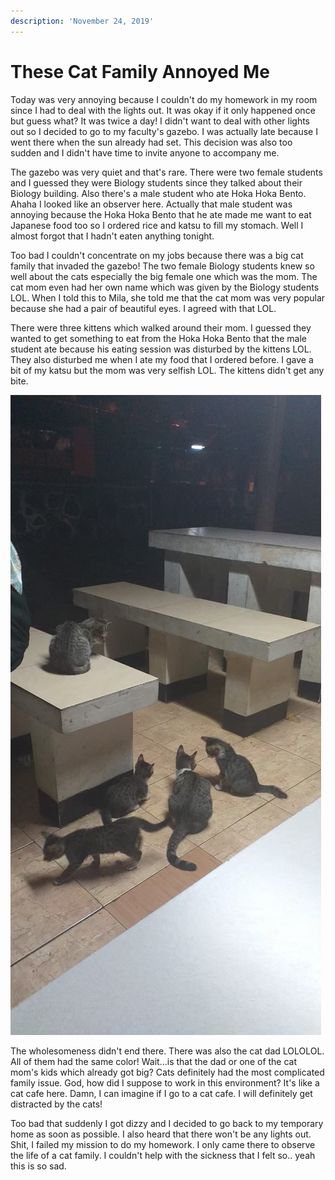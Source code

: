 ```yaml
---
description: 'November 24, 2019'
---
```


# These Cat Family Annoyed Me

Today was very annoying because I couldn't do my homework in my room since I had to deal with the lights out. It was okay if it only happened once but guess what? It was twice a day! I didn't want to deal with other lights out so I decided to go to my faculty's gazebo. I was actually late because I went there when the sun already had set. This decision was also too sudden and I didn't have time to invite anyone to accompany me.

The gazebo was very quiet and that's rare. There were two female students and I guessed they were Biology students since they talked about their Biology building. Also there's a male student who ate Hoka Hoka Bento. Ahaha I looked like an observer here. Actually that male student was annoying because the Hoka Hoka Bento that he ate made me want to eat Japanese food too so I ordered rice and katsu to fill my stomach. Well I almost forgot that I hadn't eaten anything tonight.

Too bad I couldn't concentrate on my jobs because there was a big cat family that invaded the gazebo! The two female Biology students knew so well about the cats especially the big female one which was the mom. The cat mom even had her own name which was given by the Biology students LOL. When I told this to Mila, she told me that the cat mom was very popular because she had a pair of beautiful eyes. I agreed with that LOL.

There were three kittens which walked around their mom. I guessed they wanted to get something to eat from the Hoka Hoka Bento that the male student ate because his eating session was disturbed by the kittens LOL. They also disturbed me when I ate my food that I ordered before. I gave a bit of my katsu but the mom was very selfish LOL. The kittens didn't get any bite.

![](../../.gitbook/assets/unpad-blog_191231_0025.jpg)

The wholesomeness didn't end there. There was also the cat dad LOLOLOL. All of them had the same color! Wait...is that the dad or one of the cat mom's kids which already got big? Cats definitely had the most complicated family issue. God, how did I suppose to work in this environment? It's like a cat cafe here. Damn, I can imagine if I go to a cat cafe. I will definitely get distracted by the cats!

Too bad that suddenly I got dizzy and I decided to go back to my temporary home as soon as possible. I also heard that there won't be any lights out. Shit, I failed my mission to do my homework. I only came there to observe the life of a cat family. I couldn't help with the sickness that I felt so.. yeah this is so sad.

